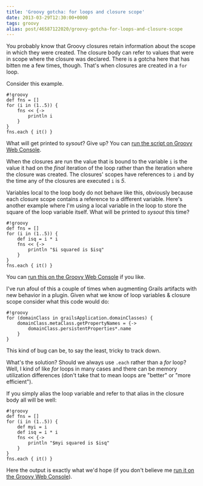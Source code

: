 ```yaml
---
title: 'Groovy gotcha: for loops and closure scope'
date: 2013-03-29T12:30:00+0000
tags: groovy
alias: post/46587122020/groovy-gotcha-for-loops-and-closure-scope
---
```


You probably know that Groovy closures retain information about the scope in which they were created. The closure body can refer to values that were in scope where the closure was declared. There is a gotcha here that has bitten me a few times, though. That's when closures are created in a `for` loop.

<!-- more -->

Consider this example.

	#!groovy
	def fns = []
	for (i in (1..5)) {
		fns << {->
			println i
		}
	}
	fns.each { it() }

What will get printed to _sysout_? Give up? You can [run the script on Groovy Web Console][ex1].

When the closures are run the value that is bound to the variable `i` is the value it had on the *final* iteration of the loop rather than the iteration where the closure was created. The closures' scopes have references to `i` and by the time any of the closures are executed `i` is *5*.

Variables local to the loop body do not behave like this, obviously because each closure scope contains a reference to a different variable. Here's another example where I'm using a local variable in the loop to store the square of the loop variable itself. What will be printed to _sysout_ this time?

	#!groovy
	def fns = []
	for (i in (1..5)) {
		def isq = i * i
		fns << {->
			println "$i squared is $isq"
		}
	}
	fns.each { it() }

You can [run this on the Groovy Web Console][ex2] if you like.

I've run afoul of this a couple of times when augmenting Grails artifacts with new behavior in a plugin. Given what we know of loop variables & closure scope consider what this code would do:

	#!groovy
	for (domainClass in grailsApplication.domainClasses) {
		domainClass.metaClass.getPropertyNames = {->
			domainClass.persistentProperties*.name
		}
	}
	
This kind of bug can be, to say the least, tricky to track down.

What's the solution? Should we always use `.each` rather than a *for* loop? Well, I kind of like *for* loops in many cases and there can be memory utilization differences (don't take that to mean loops are "better" or "more efficient").

If you simply alias the loop variable and refer to that alias in the closure body all will be well:

	#!groovy
	def fns = []
	for (i in (1..5)) {
		def myi = i
		def isq = i * i
		fns << {->
			println "$myi squared is $isq"
		}
	}
	fns.each { it() }

Here the output is exactly what we'd hope (if you don't believe me [run it on the Groovy Web Console][ex3]).

[ex1]:http://groovyconsole.appspot.com/script/920002
[ex2]:http://groovyconsole.appspot.com/script/928001
[ex3]:http://groovyconsole.appspot.com/script/929001
